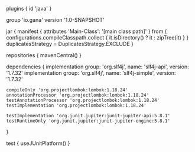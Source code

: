 plugins {
    id 'java'
}

group 'io.gana'
version '1.0-SNAPSHOT'

jar {
    manifest {
        attributes 'Main-Class': '[main class path]'
    }
    from {
        configurations.compileClasspath.collect {
            it.isDirectory() ? it : zipTree(it)
        }
    }
    duplicatesStrategy = DuplicatesStrategy.EXCLUDE
}

repositories {
    mavenCentral()
}

dependencies {
    implementation group: 'org.slf4j', name: 'slf4j-api', version: '1.7.32'
    implementation group: 'org.slf4j', name: 'slf4j-simple', version: '1.7.32'

    compileOnly 'org.projectlombok:lombok:1.18.24'
    annotationProcessor 'org.projectlombok:lombok:1.18.24'
    testAnnotationProcessor 'org.projectlombok:lombok:1.18.24'
    testImplementation 'org.projectlombok:lombok:1.18.24'

    testImplementation 'org.junit.jupiter:junit-jupiter-api:5.8.1'
    testRuntimeOnly 'org.junit.jupiter:junit-jupiter-engine:5.8.1'
}

test {
    useJUnitPlatform()
}